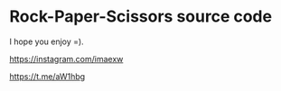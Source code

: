 # Rock-Paper-Scissors source code 
I hope you enjoy  =).
 
https://instagram.com/imaexw

https://t.me/aW1hbg

